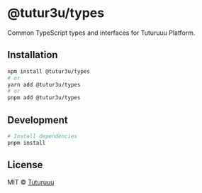 # @tutur3u/types

Common TypeScript types and interfaces for Tuturuuu Platform.

## Installation

```bash
npm install @tutur3u/types
# or
yarn add @tutur3u/types
# or
pnpm add @tutur3u/types
```

## Development

```bash
# Install dependencies
pnpm install
```

## License

MIT © [Tuturuuu](https://github.com/tutur3u)
